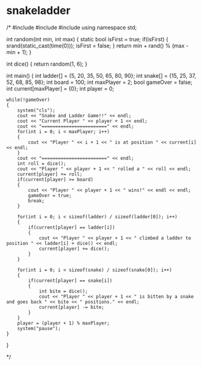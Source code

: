 # snakeladder
/*
  #include <iostream>
#include <cstdlib>
#include <ctime>
using namespace std;

int random(int min, int max)
{
	static bool isFirst = true;
	if(isFirst)
	{
		srand(static_cast<unsigned int>(time(0)));
		isFirst = false;
	}
	return min + rand() % (max - min + 1);
}

int dice()
{
	return random(1, 6);
}

int main()
{
	int ladder[] = {5, 20, 35, 50, 65, 80, 90};
	int snake[] = {15, 25, 37, 52, 68, 85, 98};
	int board = 100;
	int maxPlayer = 2;
	bool gameOver = false;
	int current[maxPlayer] = {0};
	int player = 0;
	
	while(!gameOver)
	{
		system("cls");
		cout << "Snake and Ladder Game!!" << endl;
		cout << "Current Player " << player + 1 << endl;
		cout << "========================" << endl;
		for(int i = 0; i < maxPlayer; i++)
		{
			cout << "Player " << i + 1 << " is at position " << current[i] << endl;
		}
		cout << "========================" << endl;
		int roll = dice();
		cout << "Player " << player + 1 << " rolled a " << roll << endl;
		current[player] += roll;
		if(current[player] >= board)
		{
			cout << "Player " << player + 1 << " wins!" << endl << endl;
			gameOver = true;
			break;
		}
		 
		for(int i = 0; i < sizeof(ladder) / sizeof(ladder[0]); i++)
		{
			if(current[player] == ladder[i])
			{
				cout << "Player " << player + 1 << " climbed a ladder to position " << ladder[i] + dice() << endl;
				current[player] += dice();
			}
		}
		
		for(int i = 0; i < sizeof(snake) / sizeof(snake[0]); i++)
		{
			if(current[player] == snake[i])
			{
				int bite = dice();
				cout << "Player " << player + 1 << " is bitten by a snake and goes back " << bite << " positions." << endl;
				current[player] -= bite;
			}
		}
		player = (player + 1) % maxPlayer;
		system("pause");
	}
}

*/

